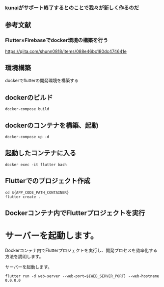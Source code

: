### kunaiがサポート終了するとのことで我々が新しく作るのだ
## 参考文献
### Flutter×Firebaseでdocker環境の構築を行う
https://qiita.com/shunn0818/items/088e46bc180dc474641e


## 環境構築
dockerでflutterの開発環境を構築する

## dockerのビルド
```
docker-compose build
```

## dockerのコンテナを構築、起動
```
docker-compose up -d
```

## 起動したコンテナに入る
```
docker exec -it flutter bash
```

## Flutterでのプロジェクト作成
```
cd ${APP_CODE_PATH_CONTAINER}
flutter create .
```
## Dockerコンテナ内でFlutterプロジェクトを実行
# サーバーを起動します。
Dockerコンテナ内でFlutterプロジェクトを実行し、開発プロセスを効率化する方法を説明します。

サーバーを起動します。
```
flutter run -d web-server --web-port=${WEB_SERVER_PORT} --web-hostname 0.0.0.0
```